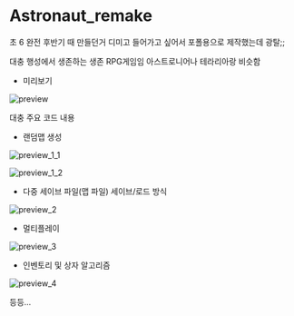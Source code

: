 # Astronaut_remake


초 6 완전 후반기 때 만들던거
디미고 들어가고 싶어서 포폴용으로 제작했는데 광탈;;

대충 행성에서 생존하는 생존 RPG게임임
아스트로니어나 테라리아랑 비슷함

- 미리보기

![preview](imgs/preview.gif)


대충 주요 코드 내용
- 랜덤맵 생성

![preview_1_1](imgs/preview1_1.gif)

![preview_1_2](imgs/preview1_2.gif)

- 다중 세이브 파일(맵 파일) 세이브/로드 방식

![preview_2](imgs/preview2.gif)

- 멀티플레이

![preview_3](imgs/preview3.gif)

- 인벤토리 및 상자 알고리즘

![preview_4](imgs/preview4.gif)

등등...

